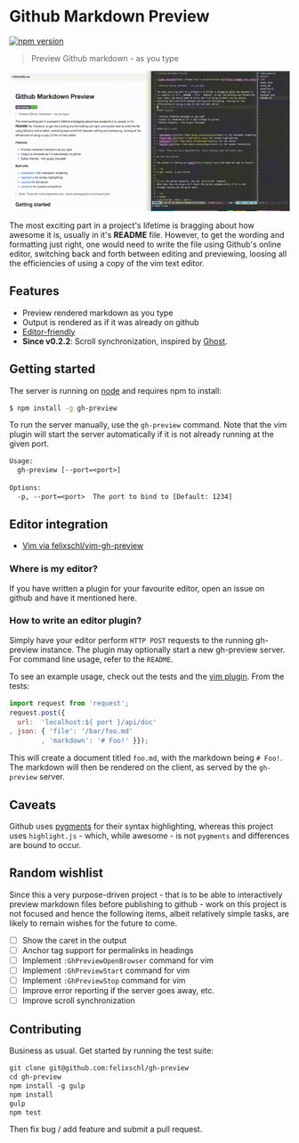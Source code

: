 # Github Markdown Preview

[![npm version](https://badge.fury.io/js/gh-preview.svg)](http://badge.fury.io/js/gh-preview)

> Preview Github markdown - as you type

![preview](https://raw.githubusercontent.com/felixSchl/felixSchl.github.io/master/gh-preview/preview.gif)

The most exciting part in a project's lifetime is bragging about how awesome it
is, usually in it's __README__ file.  However, to get the wording and formatting
just right, one would need to write the file using Github's online editor,
switching back and forth between editing and previewing, loosing all the
efficiencies of using a copy of the vim text editor.

## Features

* Preview rendered markdown as you type
* Output is rendered as if it was already on github
* [Editor-friendly](#editor-support)
* **Since v0.2.2**: Scroll synchronization, inspired by [Ghost](https://ghost.org/).


## Getting started

The server is running on [node](http://nodejs.org/) and requires npm to install:

```sh
$ npm install -g gh-preview
```

To run the server manually, use the `gh-preview` command.
Note that the vim plugin will start the server automatically if it is not
already running at the given port.

```docopt
Usage:
  gh-preview [--port=<port>]

Options:
  -p, --port=<port>  The port to bind to [Default: 1234]
```

## Editor integration

* [Vim via felixschl/vim-gh-preview](https://github.com/felixschl/vim-gh-preview)

### Where is my editor?

If you have written a plugin for your favourite editor, open an issue on
github and have it mentioned here.

### How to write an editor plugin?

Simply have your editor perform `HTTP POST` requests to the running
gh-preview instance. The plugin may optionally start a new gh-preview server.
For command line usage, refer to the `README`.

To see an example usage, check out the tests and the
[vim plugin](https://github.com/felixschl/vim-gh-preview). From the tests:

<a name='how-to'></a>
```javascript
import request from 'request';
request.post({
  url:  'localhost:${ port }/api/doc'
, json: { 'file': '/bar/foo.md'
        , 'markdown': '# Foo!' }});
```

This will create a document titled `foo.md`, with the markdown being
`# Foo!`. The markdown will then be rendered on the client, as served by
the `gh-preview` server.

## Caveats

Github uses [pygments](http://pygments.org/) for their syntax highlighting,
whereas this project uses `highlight.js` - which, while awesome - is not
`pygments` and differences are bound to occur.

## Random wishlist

Since this a very purpose-driven project - that is to be able to interactively
preview markdown files before publishing to github - work on this project is not
focused and hence the following items, albeit relatively simple tasks, are
likely to remain wishes for the future to come.

* [ ] Show the caret in the output
* [ ] Anchor tag support for permalinks in headings
* [ ] Implement `:GhPreviewOpenBrowser` command for vim
* [ ] Implement `:GhPreviewStart` command for vim
* [ ] Implement `:GhPreviewStop` command for vim
* [ ] Improve error reporting if the server goes away, etc.
* [ ] Improve scroll synchronization

## Contributing

Business as usual. Get started by running the test suite:

```
git clone git@github.com:felixschl/gh-preview
cd gh-preview
npm install -g gulp
npm install
gulp
npm test
```

Then fix bug / add feature and submit a pull request.

